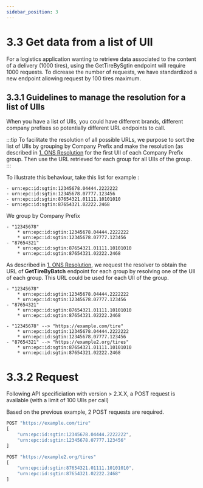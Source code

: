 ```yaml
---
sidebar_position: 3
---
```


# 3.3 Get data from a list of UII

For a logistics application wanting to retrieve data associated to the content of a delivery (1000 tires), using the GetTireBySgtin endpoint will require 1000 requests.
To dicrease the number of requests, we have standardized a new endpoint allowing request by 100 tires maximum.

## 3.3.1 Guidelines to manage the resolution for a list of UIIs

When you have a list of UIIs, you could have different brands, different company prefixes so potentially different URL endpoints to call.

:::tip
To facilitate the resolution of all possible URLs, we purpose to sort the list of UIIs by grouping by Company Prefix and make the resolution (as described in [1. ONS Resolution](../ons-resolution.md) for the first UII of each Company Prefix group. Then use the URL retrieved for each group for all UIIs of the group.
:::

To illustrate this behaviour, take this list for example :

```
- urn:epc:id:sgtin:12345678.04444.2222222
- urn:epc:id:sgtin:12345678.07777.123456
- urn:epc:id:sgtin:87654321.01111.10101010
- urn:epc:id:sgtin:87654321.02222.2468
```

We group by Company Prefix

```
- "12345678"
    * urn:epc:id:sgtin:12345678.04444.2222222
    * urn:epc:id:sgtin:12345678.07777.123456
- "87654321"
    * urn:epc:id:sgtin:87654321.01111.10101010
    * urn:epc:id:sgtin:87654321.02222.2468
```

As described in [1. ONS Resolution](../ons-resolution.md), we request the resolver to obtain the URL of **GetTireByBatch** endpoint for each group by resolving one of the UII of each group. This URL could be used for each UII of the group.

```
- "12345678"
    * urn:epc:id:sgtin:12345678.04444.2222222
    * urn:epc:id:sgtin:12345678.07777.123456
- "87654321"
    * urn:epc:id:sgtin:87654321.01111.10101010
    * urn:epc:id:sgtin:87654321.02222.2468
```

```
- "12345678" --> "https://example.com/tire"
    * urn:epc:id:sgtin:12345678.04444.2222222
    * urn:epc:id:sgtin:12345678.07777.123456
- "87654321" --> "https://example2.org/tires"
    * urn:epc:id:sgtin:87654321.01111.10101010
    * urn:epc:id:sgtin:87654321.02222.2468
```

# 3.3.2 Request

Following API specificiation with version > 2.X.X, a POST request is available (with a limit of 100 UIIs per call)

Based on the previous example, 2 POST requests are required.
```jsx
POST "https://example.com/tire"
[
    "urn:epc:id:sgtin:12345678.04444.2222222",
    "urn:epc:id:sgtin:12345678.07777.123456"
]

POST "https://example2.org/tires"
[
    "urn:epc:id:sgtin:87654321.01111.10101010",
    "urn:epc:id:sgtin:87654321.02222.2468"
]
```
